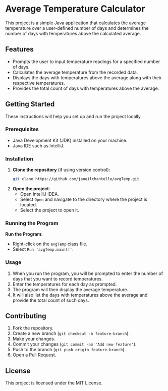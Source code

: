 
# Average Temperature Calculator

This project is a simple Java application that calculates the average temperature over a user-defined number of days and determines
the number of days with temperatures above the calculated average.

## Features

- Prompts the user to input temperature readings for a specified number of days.
- Calculates the average temperature from the recorded data.
- Displays the days with temperatures above the average along with their respective temperatures.
- Provides the total count of days with temperatures above the average.

## Getting Started

These instructions will help you set up and run the project locally.

### Prerequisites

- Java Development Kit (JDK) installed on your machine.
- Java IDE such as IntelliJ.

### Installation

1. **Clone the repository** (if using version control):
   ```bash
   git clone https://github.com/janeilchantelle/avgTemp.git
   ```
2. **Open the project**:
   - Open IntelliJ IDEA.
   - Select `Open` and navigate to the directory where the project is located.
   - Select the project to open it.

### Running the Program

  **Run the Program**:
   - Right-click on the `avgTemp` class file.
   - Select `Run 'avgTemp.main()'`.

### Usage

1. When you run the program, you will be prompted to enter the number of days that you want to record temperatures.
2. Enter the temperatures for each day as prompted.
3. The program will then display the average temperature.
4. It will also list the days with temperatures above the average and provide the total count of such days.


## Contributing

1. Fork the repository.
2. Create a new branch (`git checkout -b feature-branch`).
3. Make your changes.
4. Commit your changes (`git commit -am 'Add new feature'`).
5. Push to the branch (`git push origin feature-branch`).
6. Open a Pull Request.

## License

This project is licensed under the MIT License.

